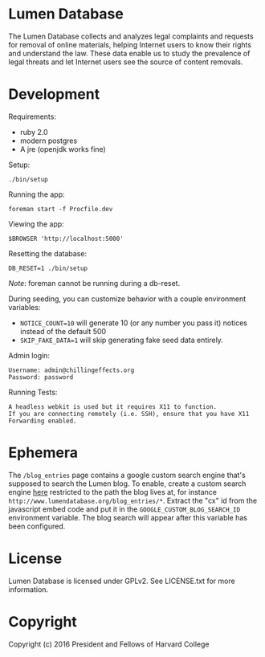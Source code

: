 Lumen Database
================

The Lumen Database collects and analyzes legal complaints and requests for removal of online materials, helping Internet users to know their rights and understand the law. These data enable us to study the prevalence of legal threats and let Internet users see the source of content removals.

Development
===========

Requirements:

* ruby 2.0
* modern postgres
* A jre (openjdk works fine)

Setup:

    ./bin/setup

Running the app:

    foreman start -f Procfile.dev

Viewing the app:

    $BROWSER 'http://localhost:5000'

Resetting the database:

    DB_RESET=1 ./bin/setup

*Note*: foreman cannot be running during a db-reset.

During seeding, you can customize behavior with a couple environment variables:

* `NOTICE_COUNT=10` will generate 10 (or any number you pass it) notices
  instead of the default 500
* `SKIP_FAKE_DATA=1` will skip generating fake seed data entirely.

Admin login:

    Username: admin@chillingeffects.org
    Password: password

Running Tests:

    A headless webkit is used but it requires X11 to function.
    If you are connecting remotely (i.e. SSH), ensure that you have X11 Forwarding enabled.

Ephemera
========

The `/blog_entries` page contains a google custom search engine that's supposed
to search the Lumen blog. To enable, create a custom search engine
[here](https://www.google.com/cse/create/new) restricted to the path the blog
lives at, for instance `http://www.lumendatabase.org/blog_entries/*`. Extract
the "cx" id from the javascript embed code and put it in the
`GOOGLE_CUSTOM_BLOG_SEARCH_ID` environment variable. The blog search will
appear after this variable has been configured.

License
=======

Lumen Database is licensed under GPLv2. See LICENSE.txt for more information.

Copyright
=========

Copyright (c) 2016 President and Fellows of Harvard College
